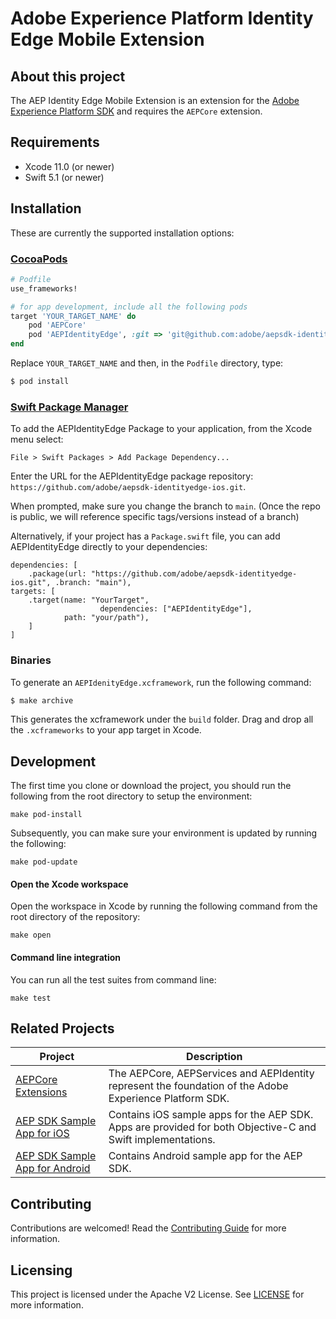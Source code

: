# Adobe Experience Platform Identity Edge Mobile Extension

## About this project

The AEP Identity Edge Mobile Extension is an extension for the [Adobe Experience Platform SDK](https://github.com/Adobe-Marketing-Cloud/acp-sdks) and requires the `AEPCore` extension.

## Requirements
- Xcode 11.0 (or newer)
- Swift 5.1 (or newer)

## Installation

These are currently the supported installation options:

### [CocoaPods](https://guides.cocoapods.org/using/using-cocoapods.html)

```ruby
# Podfile
use_frameworks!

# for app development, include all the following pods
target 'YOUR_TARGET_NAME' do
  	pod 'AEPCore'
  	pod 'AEPIdentityEdge', :git => 'git@github.com:adobe/aepsdk-identityedge-ios.git', :branch => 'main'
end
```

Replace `YOUR_TARGET_NAME` and then, in the `Podfile` directory, type:

```ruby
$ pod install
```

### [Swift Package Manager](https://github.com/apple/swift-package-manager)

To add the AEPIdentityEdge Package to your application, from the Xcode menu select:

`File > Swift Packages > Add Package Dependency...`

Enter the URL for the AEPIdentityEdge package repository: `https://github.com/adobe/aepsdk-identityedge-ios.git`.

When prompted, make sure you change the branch to `main`. (Once the repo is public, we will reference specific tags/versions instead of a branch)

Alternatively, if your project has a `Package.swift` file, you can add AEPIdentityEdge directly to your dependencies:

```
dependencies: [
	.package(url: "https://github.com/adobe/aepsdk-identityedge-ios.git", .branch: "main"),
targets: [
   	.target(name: "YourTarget",
    				dependencies: ["AEPIdentityEdge"],
          	path: "your/path"),
    ]
]
```

### Binaries

To generate an `AEPIdenityEdge.xcframework`, run the following command:

```ruby
$ make archive
```

This generates the xcframework under the `build` folder. Drag and drop all the `.xcframeworks` to your app target in Xcode.

## Development

The first time you clone or download the project, you should run the following from the root directory to setup the environment:

~~~
make pod-install
~~~

Subsequently, you can make sure your environment is updated by running the following:

~~~
make pod-update
~~~

#### Open the Xcode workspace
Open the workspace in Xcode by running the following command from the root directory of the repository:

~~~
make open
~~~

#### Command line integration

You can run all the test suites from command line:

~~~
make test
~~~

## Related Projects

| Project                                                      | Description                                                  |
| ------------------------------------------------------------ | ------------------------------------------------------------ |
| [AEPCore Extensions](https://github.com/adobe/aepsdk-core-ios) | The AEPCore, AEPServices and AEPIdentity represent the foundation of the Adobe Experience Platform SDK. |
| [AEP SDK Sample App for iOS](https://github.com/adobe/aepsdk-sample-app-ios) | Contains iOS sample apps for the AEP SDK. Apps are provided for both Objective-C and Swift implementations. |
| [AEP SDK Sample App for Android](https://github.com/adobe/aepsdk-sample-app-android) | Contains Android sample app for the AEP SDK.                 |
## Contributing

Contributions are welcomed! Read the [Contributing Guide](./.github/CONTRIBUTING.md) for more information.

## Licensing

This project is licensed under the Apache V2 License. See [LICENSE](LICENSE) for more information.
